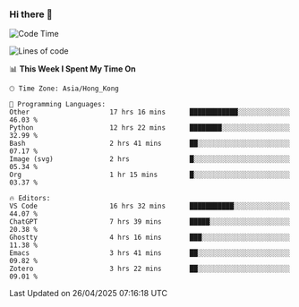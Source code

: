 ### Hi there 👋

<!--
**nicehiro/nicehiro** is a ✨ _special_ ✨ repository because its `README.md` (this file) appears on your GitHub profile.

Here are some ideas to get you started:

- 🔭 I’m currently working on ...
- 🌱 I’m currently learning ...
- 👯 I’m looking to collaborate on ...
- 🤔 I’m looking for help with ...
- 💬 Ask me about ...
- 📫 How to reach me: ...
- 😄 Pronouns: ...
- ⚡ Fun fact: ...
-->

<!--START_SECTION:waka-->
![Code Time](http://img.shields.io/badge/Code%20Time-587%20hrs%206%20mins-blue)

![Lines of code](https://img.shields.io/badge/From%20Hello%20World%20I%27ve%20Written-1.7%20million%20lines%20of%20code-blue)

📊 **This Week I Spent My Time On** 

```text
🕑︎ Time Zone: Asia/Hong_Kong

💬 Programming Languages: 
Other                    17 hrs 16 mins      ████████████░░░░░░░░░░░░░   46.03 % 
Python                   12 hrs 22 mins      ████████░░░░░░░░░░░░░░░░░   32.99 % 
Bash                     2 hrs 41 mins       ██░░░░░░░░░░░░░░░░░░░░░░░   07.17 % 
Image (svg)              2 hrs               █░░░░░░░░░░░░░░░░░░░░░░░░   05.34 % 
Org                      1 hr 15 mins        █░░░░░░░░░░░░░░░░░░░░░░░░   03.37 % 

🔥 Editors: 
VS Code                  16 hrs 32 mins      ███████████░░░░░░░░░░░░░░   44.07 % 
ChatGPT                  7 hrs 39 mins       █████░░░░░░░░░░░░░░░░░░░░   20.38 % 
Ghostty                  4 hrs 16 mins       ███░░░░░░░░░░░░░░░░░░░░░░   11.38 % 
Emacs                    3 hrs 41 mins       ██░░░░░░░░░░░░░░░░░░░░░░░   09.82 % 
Zotero                   3 hrs 22 mins       ██░░░░░░░░░░░░░░░░░░░░░░░   09.01 % 
```


 Last Updated on 26/04/2025 07:16:18 UTC
<!--END_SECTION:waka-->
